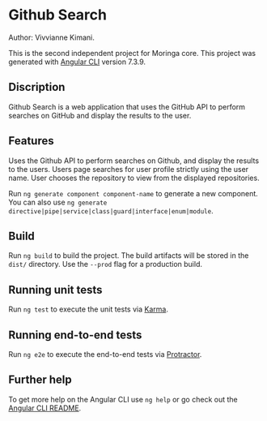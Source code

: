 # Github Search

Author: Vivvianne Kimani.

This is the second independent project for Moringa core. This project was generated with [Angular CLI](https://github.com/angular/angular-cli) version 7.3.9.

## Discription

Github Search is a web application that uses the GitHub API to perform searches on GitHub and display the results to the user.

## Features
Uses the Github API to perform searches on Github, and display the results to the users.
Users page searches for user profile strictly using the user name.
User chooses the repository to view from the displayed repositories.


Run `ng generate component component-name` to generate a new component. You can also use `ng generate directive|pipe|service|class|guard|interface|enum|module`.

## Build

Run `ng build` to build the project. The build artifacts will be stored in the `dist/` directory. Use the `--prod` flag for a production build.

## Running unit tests

Run `ng test` to execute the unit tests via [Karma](https://karma-runner.github.io).

## Running end-to-end tests

Run `ng e2e` to execute the end-to-end tests via [Protractor](http://www.protractortest.org/).

## Further help

To get more help on the Angular CLI use `ng help` or go check out the [Angular CLI README](https://github.com/angular/angular-cli/blob/master/README.md).

